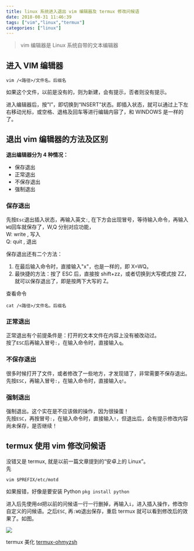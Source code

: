 ```yaml
---
title: linux 系统进入退出 vim 编辑器及 termux 修改问候语
date: 2018-08-31 11:46:39
tags: ["vim","linux","termux"]
categories: ["linux"]
---
```


> vim 编辑器是 Linux 系统自带的文本编辑器

## 进入 VIM 编辑器
```
vim /<路径>/文件名。后缀名
```
如果这个文件，以前是没有的，则为新建，会有提示，否者则没有提示。

 进入编辑器后，按"I”，即切换到“INSERT”状态。即插入状态，就可以通过上下左右移动光标，或空格、退格及回车等进行编辑内容了，和 WINDOWS 是一样的了。

## 退出 vim 编辑器的方法及区别

**退出编辑器分为 4 种情况：**
* 保存退出
* 正常退出
* 不保存退出
* 强制退出

### 保存退出
先按`Esc`退出插入状态，再输入英文`:`, 在下方会出现冒号，等待输入命令，再输入`WQ`回车就保存了，W,Q 分别对应功能，  
W: write , 写入  
Q: quit , 退出  

保存退出还有二个方法：  
1. 在最后输入命令时，直接输入"x"，也是一样的，即 X=WQ。
2. 最快捷的方法：按了 ESC 后，直接按 shift+zz，或者切换到大写模式按 ZZ，就可以保存退出了，即是按两下大写的 Z。

查看命令
```
cat /<路径>/文件名。后缀名
```
### 正常退出
正常退出有个前提条件是：打开的文本文件在内容上没有被改动过。  
按了`ESC`后再输入冒号`:`，在输入命令时，直接输入`q`。  

### 不保存退出
很多时候打开了文件，或者修改了一些地方，才发现错了，非常需要不保存退出。  
先按`ESC`，再输入冒号`:`，在输入命令时，直接输入`q!`。

### 强制退出
强制退出。这个实在是不应该做的操作，因为很操蛋！  
先按`ESC`，再按冒号`:`，在输入命令时，直接输入`!`，但退出后，会有提示修改内容尚未保存，是否继续！

## termux 使用 vim 修改问候语

没错又是 termux, 就是以前一篇文章提到的“安卓上的 Linux”。  
先
```
vim $PREFIX/etc/motd
```
如果报错，好像是要安装 Python `pkg install python`  

进入后先使用`dd`把以前的问候语一行一行删掉，再输入`i`，进入插入操作，修改你自定义的问候语。之后`ESC`, 再`:WQ`退出保存，重启 termux 就可以看到修改后的效果了。如图。  

![](images/1.png)

termux 美化 [termux-ohmyzsh](https://github.com/Cabbagec/termux-ohmyzsh)